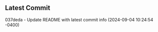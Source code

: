 
## Latest Commit
037deda - Update README with latest commit info (2024-09-04 10:24:54 -0400) <Yunxi-Zhou>
